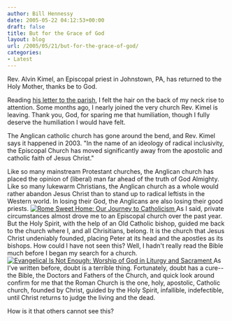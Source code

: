```yaml
---
author: Bill Hennessy
date: 2005-05-22 04:12:53+00:00
draft: false
title: But for the Grace of God
layout: blog
url: /2005/05/21/but-for-the-grace-of-god/
categories:
- Latest
---
```


Rev. Alvin Kimel, an Episcopal priest in Johnstown, PA, has returned to the Holy Mother, thanks be to God.

Reading [his letter to the parish](https://pontifications.classicalanglican.net/?p=901), I felt the hair on the back of my neck rise to attention.  Some months ago, I nearly joined the very church Rev. Kimel is leaving.  Thank you, God, for sparing me that humiliation, though I fully deserve the humiliation I would have felt.

The Anglican catholic church has gone around the bend, and Rev. Kimel says it happened in 2003.  "In the name of an ideology of radical inclusivity, the Episcopal Church has moved significantly away from the apostolic and catholic faith of Jesus Christ."

Like so many mainstream Protestant churches, the Anglican church has placed the opinion of (liberal) man far ahead of the truth of God Almighty.  Like so many lukewarm Christians, the Anglican church as a whole would rather abandon Jesus Christ than to stand up to radical leftists in the Western world.  In losing their God, the Anglicans are also losing their good priests.
[![Rome Sweet Home: Our Journey to Catholicism](https://images.amazon.com/images/P/0898704782.01._SCMZZZZZZZ_.jpg)
](https://www.amazon.com/exec/obidos/redirect?tag=manalangcom-20%26link_code=xm2%26camp=2025%26creative=165953%26path=https://www.amazon.com/gp/redirect.html%253fASIN=0898704782%2526location=/o/ASIN/0898704782%25253FSubscriptionId=0EMV44A9A5YT1RVDGZ82)
As I said, private circumstances almost drove me to an Episcopal church over the past year.  But the Holy Spirit, with the help of an Old Catholic bishop, guided me back to the church where I, and all Chrisitians, belong.  It is the church that Jesus Christ undeniably founded, placing Peter at its head and the apostles as its bishops.   How could I have not seen this?  Well, I hadn't really read the Bible much before I began my search for a church.
[![Evangelical Is Not Enough: Worship of God in Liturgy and Sacrament](https://images.amazon.com/images/P/0898702216.01._SCMZZZZZZZ_.jpg)
](https://www.amazon.com/exec/obidos/redirect?tag=manalangcom-20%26link_code=xm2%26camp=2025%26creative=165953%26path=https://www.amazon.com/gp/redirect.html%253fASIN=0898702216%2526location=/o/ASIN/0898702216%25253FSubscriptionId=0EMV44A9A5YT1RVDGZ82)
As I've written before, doubt is a terrible thing.  Fortunately, doubt has a cure--the Bible, the Doctors and Fathers of the Church, and quick look around confirm for me that the Roman Church is the one, holy, apostolic, Catholic church, founded by Christ, guided by the Holy Spirit, infallible, indefectible, until Christ returns to judge the living and the dead.

How is it that others cannot see this?  
